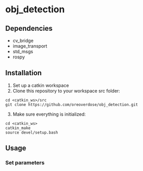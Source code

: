 # obj_detection

## Dependencies
* cv_bridge
* image_transport
* std_msgs
* rospy

## Installation
1. Set up a catkin workspace
2. Clone this repository to your workspace src folder:
```
cd <catkin_ws>/src
git clone https://github.com/oreoverdose/obj_detection.git
```
3. Make sure everything is initialized:
```
cd <catkin_ws>
catkin_make
source devel/setup.bash
```

## Usage
### Set parameters
